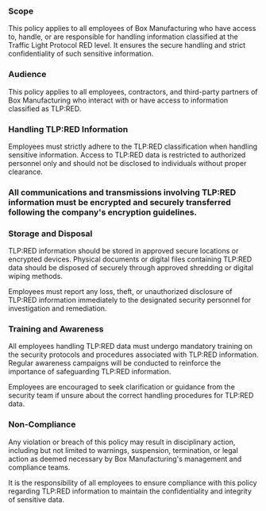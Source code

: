 ### Scope
This policy applies to all employees of Box Manufacturing who have access to, handle, or are responsible for handling information classified at the Traffic Light Protocol RED level. It ensures the secure handling and strict confidentiality of such sensitive information.

### Audience
This policy applies to all employees, contractors, and third-party partners of Box Manufacturing who interact with or have access to information classified as TLP:RED.

### Handling TLP:RED Information
Employees must strictly adhere to the TLP:RED classification when handling sensitive information. Access to TLP:RED data is restricted to authorized personnel only and should not be disclosed to individuals without proper clearance.

### All communications and transmissions involving TLP:RED information must be encrypted and securely transferred following the company's encryption guidelines.

### Storage and Disposal
TLP:RED information should be stored in approved secure locations or encrypted devices. Physical documents or digital files containing TLP:RED data should be disposed of securely through approved shredding or digital wiping methods.

Employees must report any loss, theft, or unauthorized disclosure of TLP:RED information immediately to the designated security personnel for investigation and remediation.

### Training and Awareness
All employees handling TLP:RED data must undergo mandatory training on the security protocols and procedures associated with TLP:RED information. Regular awareness campaigns will be conducted to reinforce the importance of safeguarding TLP:RED information.

Employees are encouraged to seek clarification or guidance from the security team if unsure about the correct handling procedures for TLP:RED data.

### Non-Compliance
Any violation or breach of this policy may result in disciplinary action, including but not limited to warnings, suspension, termination, or legal action as deemed necessary by Box Manufacturing's management and compliance teams.

It is the responsibility of all employees to ensure compliance with this policy regarding TLP:RED information to maintain the confidentiality and integrity of sensitive data.
